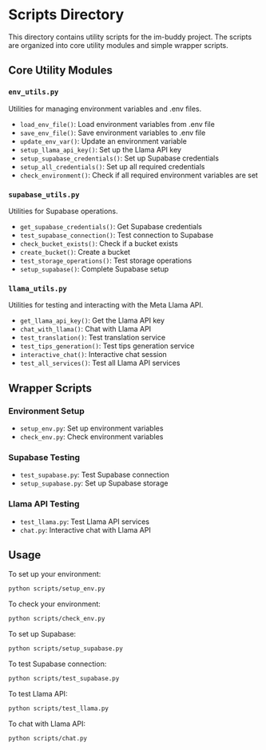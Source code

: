 # Scripts Directory

This directory contains utility scripts for the im-buddy project. The scripts are organized into core utility modules and simple wrapper scripts.

## Core Utility Modules

### `env_utils.py`

Utilities for managing environment variables and .env files.

- `load_env_file()`: Load environment variables from .env file
- `save_env_file()`: Save environment variables to .env file
- `update_env_var()`: Update an environment variable
- `setup_llama_api_key()`: Set up the Llama API key
- `setup_supabase_credentials()`: Set up Supabase credentials
- `setup_all_credentials()`: Set up all required credentials
- `check_environment()`: Check if all required environment variables are set

### `supabase_utils.py`

Utilities for Supabase operations.

- `get_supabase_credentials()`: Get Supabase credentials
- `test_supabase_connection()`: Test connection to Supabase
- `check_bucket_exists()`: Check if a bucket exists
- `create_bucket()`: Create a bucket
- `test_storage_operations()`: Test storage operations
- `setup_supabase()`: Complete Supabase setup

### `llama_utils.py`

Utilities for testing and interacting with the Meta Llama API.

- `get_llama_api_key()`: Get the Llama API key
- `chat_with_llama()`: Chat with Llama API
- `test_translation()`: Test translation service
- `test_tips_generation()`: Test tips generation service
- `interactive_chat()`: Interactive chat session
- `test_all_services()`: Test all Llama API services

## Wrapper Scripts

### Environment Setup

- `setup_env.py`: Set up environment variables
- `check_env.py`: Check environment variables

### Supabase Testing

- `test_supabase.py`: Test Supabase connection
- `setup_supabase.py`: Set up Supabase storage

### Llama API Testing

- `test_llama.py`: Test Llama API services
- `chat.py`: Interactive chat with Llama API

## Usage

To set up your environment:

```bash
python scripts/setup_env.py
```

To check your environment:

```bash
python scripts/check_env.py
```

To set up Supabase:

```bash
python scripts/setup_supabase.py
```

To test Supabase connection:

```bash
python scripts/test_supabase.py
```

To test Llama API:

```bash
python scripts/test_llama.py
```

To chat with Llama API:

```bash
python scripts/chat.py
``` 